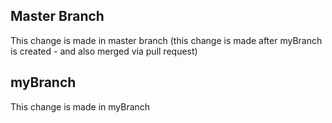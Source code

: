 ## Master Branch
This change is made in master branch (this change is made after myBranch is created - and also merged via pull request)


## myBranch
This change is made in myBranch



